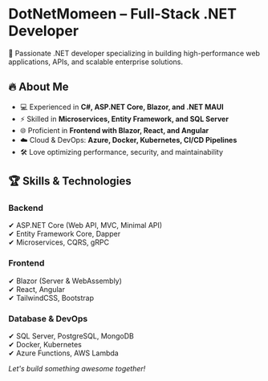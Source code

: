 # DotNetMomeen – Full-Stack .NET Developer  

🚀 Passionate .NET developer specializing in building high-performance web applications, APIs, and scalable enterprise solutions.  

## 🔥 About Me  
- 💻 Experienced in **C#, ASP.NET Core, Blazor, and .NET MAUI**  
- ⚡ Skilled in **Microservices, Entity Framework, and SQL Server**  
- 🌐 Proficient in **Frontend with Blazor, React, and Angular**  
- ☁️ Cloud & DevOps: **Azure, Docker, Kubernetes, CI/CD Pipelines**  
- 🛠️ Love optimizing performance, security, and maintainability  

## 🏆 Skills & Technologies  
### Backend  
✔ ASP.NET Core (Web API, MVC, Minimal API)  
✔ Entity Framework Core, Dapper  
✔ Microservices, CQRS, gRPC  

### Frontend  
✔ Blazor (Server & WebAssembly)  
✔ React, Angular  
✔ TailwindCSS, Bootstrap  

### Database & DevOps  
✔ SQL Server, PostgreSQL, MongoDB  
✔ Docker, Kubernetes  
✔ Azure Functions, AWS Lambda 

*Let's build something awesome together!*  
